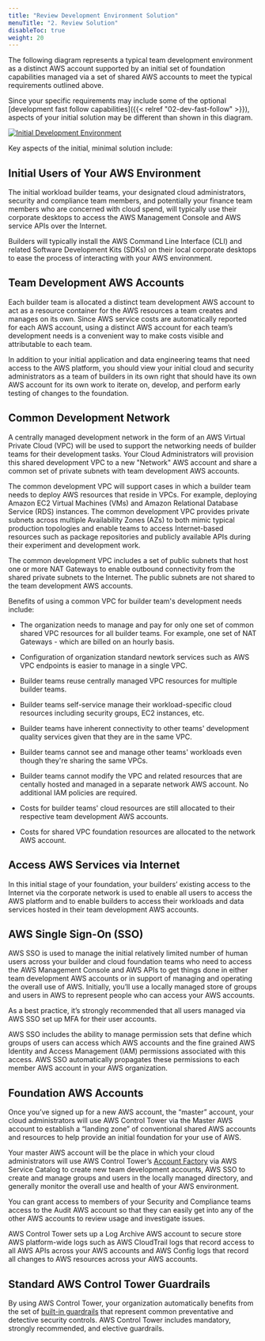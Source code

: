 ```yaml
---
title: "Review Development Environment Solution"
menuTitle: "2. Review Solution"
disableToc: true
weight: 20
---
```


The following diagram represents a typical team development environment as a distinct AWS account supported by an initial set of foundation capabilities managed via a set of shared AWS accounts to meet the typical requirements outlined above. 

Since your specific requirements may include some of the optional [development fast follow capabilities]({{< relref "02-dev-fast-follow" >}}), aspects of your initial solution may be different than shown in this diagram.

[![Initial Development Environment](/images/01-dev/dev-initial.png)](/images/01-dev/dev-initial.png)

Key aspects of the initial, minimal solution include:

## Initial Users of Your AWS Environment

The initial workload builder teams, your designated cloud administrators, security and compliance team members, and potentially your finance team members who are concerned with cloud spend, will typically use their corporate desktops to access the AWS Management Console and AWS service APIs over the Internet.

Builders will typically install the AWS Command Line Interface (CLI) and related Software Development Kits (SDKs) on their local corporate desktops to ease the process of interacting with your AWS environment.

## Team Development AWS Accounts

Each builder team is allocated a distinct team development AWS account to act as a resource container for the AWS resources a team creates and manages on its own.  Since AWS service costs are automatically reported for each AWS account, using a distinct AWS account for each team’s development needs is a convenient way to make costs visible and attributable to each team.

In addition to your initial application and data engineering teams that need access to the AWS platform, you should view your initial cloud and security administrators as a team of builders in its own right that should have its own AWS account for its own work to iterate on, develop, and perform early testing of changes to the foundation.

## Common Development Network

A centrally managed development network in the form of an AWS Virtual Private Cloud (VPC) will be used to support the networking needs of builder teams for their development tasks.  Your Cloud Administrators will provision this shared development VPC to a new "Network" AWS account and share a common set of private subnets with team development AWS accounts.

The common development VPC will support cases in which a builder team needs to deploy AWS resources that reside in VPCs. For example, deploying Amazon EC2 Virtual Machines (VMs) and Amazon Relational Database Service (RDS) instances. The common development VPC provides private subnets across multiple Availability Zones (AZs) to both mimic typical production topologies and enable teams to access Internet-based resources such as package repositories and publicly available APIs during their experiment and development work.

The common development VPC includes a set of public subnets that host one or more NAT Gateways to enable outbound connectivity from the shared private subnets to the Internet.  The public subnets are not shared to the team development AWS accounts.

Benefits of using a common VPC for builder team's development needs include:

+ The organization needs to manage and pay for only one set of common shared VPC resources for all builder teams. For example, one set of NAT Gateways - which are billed on an hourly basis.

+ Configuration of organization standard newtork services such as AWS VPC endpoints is easier to manage in a single VPC.

+ Builder teams reuse centrally managed VPC resources for multiple builder teams.

+ Builder teams self-service manage their workload-specific cloud resources including security groups, EC2 instances, etc.

+ Builder teams have inherent connectivity to other teams' development quality services given that they are in the same VPC.

+ Builder teams cannot see and manage other teams' workloads even though they're sharing the same VPCs.

+ Builder teams cannot modify the VPC and related resources that are centally hosted and managed in a separate network AWS account. No additional IAM policies are required.

+ Costs for builder teams' cloud resources are still allocated to their respective team development AWS accounts.

+ Costs for shared VPC foundation resources are allocated to the network AWS account.

## Access AWS Services via Internet

In this initial stage of your foundation, your builders’ existing access to the Internet via the corporate network is used to enable all users to access the AWS platform and to enable builders to access their workloads and data services hosted in their team development AWS accounts.

## AWS Single Sign-On (SSO)

AWS SSO is used to manage the initial relatively limited number of human users across your builder and cloud foundation teams who need to access the AWS Management Console and AWS APIs to get things done in either team development AWS accounts or in support of managing and operating the overall use of AWS. Initially, you’ll use a locally managed store of groups and users in AWS to represent people who can access your AWS accounts.

As a best practice, it’s strongly recommended that all users managed via AWS SSO set up MFA for their user accounts.

AWS SSO includes the ability to manage permission sets that define which groups of users can access which AWS accounts and the fine grained AWS Identity and Access Management (IAM) permissions associated with this access.  AWS SSO automatically propagates these permissions to each member AWS account in your AWS organization.

## Foundation AWS Accounts

Once you’ve signed up for a new AWS account, the “master” account, your cloud administrators will use AWS Control Tower via the Master AWS account to establish a “landing zone” of conventional shared AWS accounts and resources to help provide an initial foundation for your use of AWS. 

Your master AWS account will be the place in which your cloud administrators will use AWS Control Tower’s [Account Factory](https://docs.aws.amazon.com/controltower/latest/userguide/account-factory.html) via AWS Service Catalog to create new team development accounts, AWS SSO to create and manage groups and users in the locally managed directory, and generally monitor the overall use and health of your AWS environment.

You can grant access to members of your Security and Compliance teams access to the Audit AWS account so that they can easily get into any of the other AWS accounts to review usage and investigate issues.

AWS Control Tower sets up a Log Archive AWS account to secure store AWS platform-wide logs such as AWS CloudTrail logs that record access to all AWS APIs across your AWS accounts and AWS Config logs that record all changes to AWS resources across your AWS accounts.

## Standard AWS Control Tower Guardrails

By using AWS Control Tower, your organization automatically benefits from the set of [built-in guardrails](https://docs.aws.amazon.com/controltower/latest/userguide/guardrails.html) that represent common preventative and detective security controls. AWS Control Tower includes mandatory, strongly recommended, and elective guardrails.
